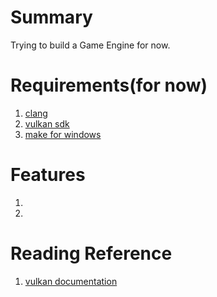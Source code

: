 # Summary
Trying to build a Game Engine for now.

# Requirements(for now)
1. [clang](https://llvm.org/builds/)
2. [vulkan sdk](https://lunarg.com/vulkan-sdk)
3. [make for windows](https://gnuwin32.sourceforge.net/packages/make.htm)

# Features
1.
2.

# Reading Reference
1. [vulkan documentation](https://registry.khronos.org/vulkan/specs/1.2-extensions/html/chap3.html#fundamentals-host-environment)
